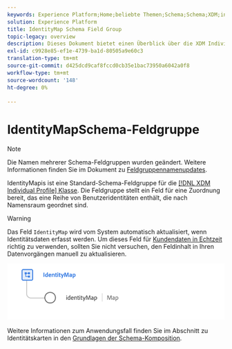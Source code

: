 ```yaml
---
keywords: Experience Platform;Home;beliebte Themen;Schema;Schema;XDM;individuelles Profil;Felder;Schemas;Schemas;Identitätskarte;Identitätskarte;Schema-Design;Map;Vereinigung Schema;Vereinigung
solution: Experience Platform
title: IdentityMap Schema Field Group
topic-legacy: overview
description: Dieses Dokument bietet einen Überblick über die XDM Individual Profil-Klasse.
exl-id: c9928e85-ef1e-4739-ba1d-80505a9e60c3
translation-type: tm+mt
source-git-commit: d425dcd9caf8fccd0cb35e1bac73950a6042a0f8
workflow-type: tm+mt
source-wordcount: '148'
ht-degree: 0%

---
```



#  IdentityMapSchema-Feldgruppe

>[!NOTE]
>
>Die Namen mehrerer Schema-Feldgruppen wurden geändert. Weitere Informationen finden Sie im Dokument zu [Feldgruppennamenupdates](../name-updates.md).

 IdentityMapis ist eine Standard-Schema-Feldgruppe für die  [[!DNL XDM Individual Profile] Klasse](../../classes/individual-profile.md). Die Feldgruppe stellt ein Feld für eine Zuordnung bereit, das eine Reihe von Benutzeridentitäten enthält, die nach Namensraum geordnet sind.

>[!WARNING]
>
>Das Feld `IdentityMap` wird vom System automatisch aktualisiert, wenn Identitätsdaten erfasst werden. Um dieses Feld für [Kundendaten in Echtzeit](../../../profile/home.md) richtig zu verwenden, sollten Sie nicht versuchen, den Feldinhalt in Ihren Datenvorgängen manuell zu aktualisieren.

<img src="../../images/field-groups/identitymap.png" width="600" /><br />

Weitere Informationen zum Anwendungsfall finden Sie im Abschnitt zu Identitätskarten in den [Grundlagen der Schema-Komposition](../../schema/composition.md#identityMap).
